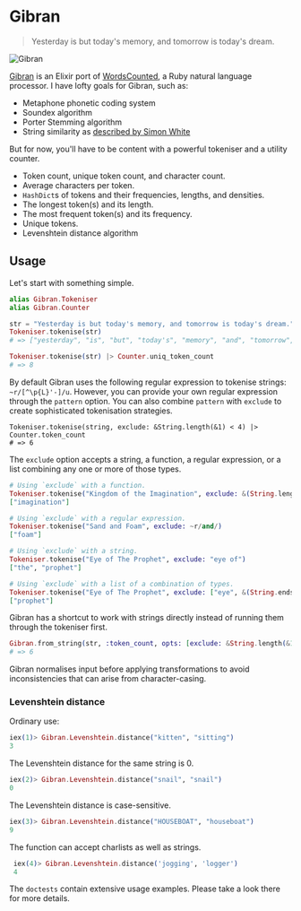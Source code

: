Gibran
=========

> Yesterday is but today's memory, and tomorrow is today's dream.

![Gibran](http://d.gr-assets.com/authors/1353732571p5/6466154.jpg)

[Gibran][2] is an Elixir port of [WordsCounted][1], a Ruby natural language processor. I have lofty goals for Gibran, such as:

- Metaphone phonetic coding system
- Soundex algorithm
- Porter Stemming algorithm
- String similarity as [described by Simon White](http://www.catalysoft.com/articles/StrikeAMatch.html)

But for now, you'll have to be content with a powerful tokeniser and a utility counter.

- Token count, unique token count, and character count.
- Average characters per token.
- `HashDict`s of tokens and their frequencies, lengths, and densities.
- The longest token(s) and its length.
- The most frequent token(s) and its frequency.
- Unique tokens.
- Levenshtein distance algorithm

## Usage

Let's start with something simple.

```elixir
alias Gibran.Tokeniser
alias Gibran.Counter

str = "Yesterday is but today's memory, and tomorrow is today's dream."
Tokeniser.tokenise(str)
# => ["yesterday", "is", "but", "today's", "memory", "and", "tomorrow", "is", "today's", "dream"]

Tokeniser.tokenise(str) |> Counter.uniq_token_count
# => 8
```

By default Gibran uses the following regular expression to tokenise strings: `~r/[^\p{L}'-]/u`. However, you can provide your own regular expression through the `pattern` option. You can also combine `pattern` with `exclude` to create sophisticated tokenisation strategies.

```
Tokeniser.tokenise(string, exclude: &String.length(&1) < 4) |> Counter.token_count
# => 6
```

The `exclude` option accepts a string, a function, a regular expression, or a list combining any one or more of those types.


```elixir
# Using `exclude` with a function.
Tokeniser.tokenise("Kingdom of the Imagination", exclude: &(String.length(&1) < 10))
["imagination"]

# Using `exclude` with a regular expression.
Tokeniser.tokenise("Sand and Foam", exclude: ~r/and/)
["foam"]

# Using `exclude` with a string.
Tokeniser.tokenise("Eye of The Prophet", exclude: "eye of")
["the", "prophet"]

# Using `exclude` with a list of a combination of types.
Tokeniser.tokenise("Eye of The Prophet", exclude: ["eye", &(String.ends_with?(&1, "he")), ~r/of/])
["prophet"]
```

Gibran has a shortcut to work with strings directly instead of running them through the tokeniser first.

```elixir
Gibran.from_string(str, :token_count, opts: [exclude: &String.length(&1) < 4])
# => 6
```
Gibran normalises input before applying transformations to avoid inconsistencies that can arise from character-casing.

### Levenshtein distance
Ordinary use:
```elixir
iex(1)> Gibran.Levenshtein.distance("kitten", "sitting")
3
 ```
 The Levenshtein distance for the same string is 0.
 ```elixir
iex(2)> Gibran.Levenshtein.distance("snail", "snail")
0
```
 The Levenshtein distance is case-sensitive.

```elixir 
iex(3)> Gibran.Levenshtein.distance("HOUSEBOAT", "houseboat")
9
```
The function can accept charlists as well as strings.
```elixir
 iex(4)> Gibran.Levenshtein.distance('jogging', 'logger')
 4
 ```

The `doctests` contain extensive usage examples. Please take a look there for more details.

  [1]: https://github.com/abitdodgy/words_counted
  [2]: https://en.wikipedia.org/wiki/Kahlil_Gibran
